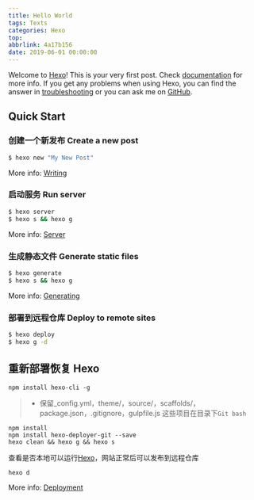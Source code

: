 ```yaml
---
title: Hello World
tags: Texts
categories: Hexo
top: 
abbrlink: 4a17b156
date: 2019-06-01 00:00:00
---
```

Welcome to [Hexo](https://hexo.io/)! This is your very first post. Check [documentation](https://hexo.io/docs/) for more info. If you get any problems when using Hexo, you can find the answer in [troubleshooting](https://hexo.io/docs/troubleshooting.html) or you can ask me on [GitHub](https://github.com/hexojs/hexo/issues).
<!--more-->
## Quick Start

### 创建一个新发布 Create a new post

``` bash
$ hexo new "My New Post"
```

More info: [Writing](https://hexo.io/docs/writing.html)

### 启动服务 Run server

``` bash
$ hexo server
$ hexo s && hexo g
```

More info: [Server](https://hexo.io/docs/server.html)

### 生成静态文件 Generate static files

``` bash
$ hexo generate
$ hexo s && hexo g
```

More info: [Generating](https://hexo.io/docs/generating.html)

### 部署到远程仓库 Deploy to remote sites

``` bash
$ hexo deploy
$ hexo g -d 
```



## 重新部署恢复 Hexo

```
npm install hexo-cli -g
```

> * 保留_config.yml，theme/，source/，scaffolds/，package.json，.gitignore，gulpfile.js 这些项目在目录下`Git bash`

```
npm install
npm install hexo-deployer-git --save
hexo clean && hexo g && hexo s
```

查看是否本地可以运行[Hexo](http://localhost:4000/)，网站正常后可以发布到远程仓库

```
hexo d
```


More info: [Deployment](https://hexo.io/docs/deployment.html)

